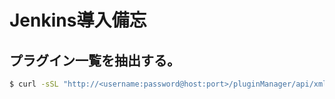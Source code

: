 # Jenkins導入備忘

## プラグイン一覧を抽出する。

```sh
$ curl -sSL "http://<username:password@host:port>/pluginManager/api/xml?depth=1&xpath=/*/*/shortName|/*/*/version&wrapper=plugins" | perl -pe 's/.*?<shortName>([\w-]+).*?<version>([^<]+)()(<\/\w+>)+/\1 \2\n/g'|sed 's/ /:/' > plugins.txt
```

